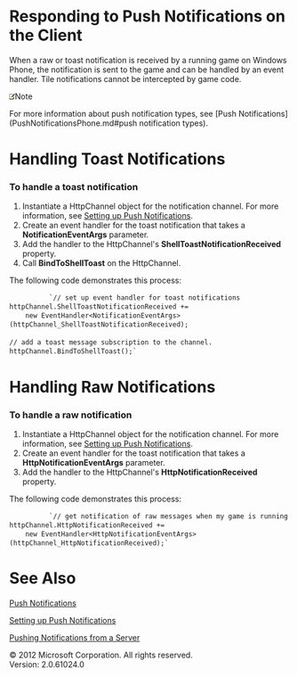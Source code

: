 ﻿

# Responding to Push Notifications on the Client

When a raw or toast notification is received by a running game on Windows Phone, the notification is sent to the game and can be handled by an event handler. Tile notifications cannot be intercepted by game code.

![](note.gif)Note

For more information about push notification types, see [Push Notifications](PushNotificationsPhone.md#push notification types).

# Handling Toast Notifications

### To handle a toast notification

1.  Instantiate a HttpChannel object for the notification channel. For more information, see [Setting up Push Notifications](PushNotifications_SettingUp.md).
2.  Create an event handler for the toast notification that takes a **NotificationEventArgs** parameter.
3.  Add the handler to the HttpChannel's **ShellToastNotificationReceived** property.
4.  Call **BindToShellToast** on the HttpChannel.

The following code demonstrates this process:

              `// set up event handler for toast notifications
    httpChannel.ShellToastNotificationReceived += 
        new EventHandler<NotificationEventArgs>(httpChannel_ShellToastNotificationReceived);
    
    // add a toast message subscription to the channel.
    httpChannel.BindToShellToast();` 
            

# Handling Raw Notifications

### To handle a raw notification

1.  Instantiate a HttpChannel object for the notification channel. For more information, see [Setting up Push Notifications](PushNotifications_SettingUp.md).
2.  Create an event handler for the toast notification that takes a **HttpNotificationEventArgs** parameter.
3.  Add the handler to the HttpChannel's **HttpNotificationReceived** property.

The following code demonstrates this process:

              `// get notification of raw messages when my game is running
    httpChannel.HttpNotificationReceived += 
        new EventHandler<HttpNotificationEventArgs>(httpChannel_HttpNotificationReceived);` 
            

# See Also

[Push Notifications](PushNotificationsPhone.md)  

[Setting up Push Notifications](PushNotifications_SettingUp.md)  

[Pushing Notifications from a Server](PushNotifications_Server.md)  

© 2012 Microsoft Corporation. All rights reserved.  
Version: 2.0.61024.0
